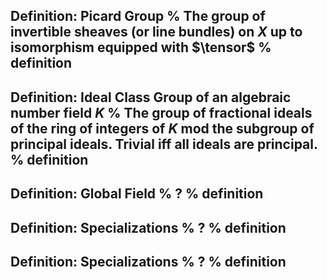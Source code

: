 Definition: Picard Group
%
The group of invertible sheaves (or line bundles) on $X$ up to isomorphism equipped with $\tensor$
%
definition
---

Definition: Ideal Class Group of an algebraic number field $K$
%
The group of fractional ideals of the ring of integers of $K$ mod the subgroup of principal ideals. 
Trivial iff all ideals are principal.
%
definition
---

Definition: Global Field
%
?
%
definition
---


Definition: Specializations
%
?
%
definition
---


Definition: Specializations
%
?
%
definition
---
